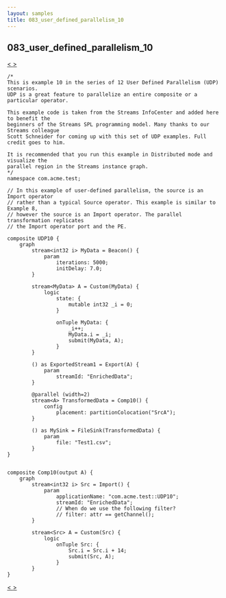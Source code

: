 ```yaml
---
layout: samples
title: 083_user_defined_parallelism_10
---
```


## 083_user_defined_parallelism_10

<div class="sampleNav"><a class="button" href="../082_user_defined_parallelism_09_UDP9.spl/"> < </a><a class="button" href="../084_user_defined_parallelism_11_UDP11.spl/"> > </a>
</div>

~~~~~~
/*
This is example 10 in the series of 12 User Defined Parallelism (UDP) scenarios.
UDP is a great feature to parallelize an entire composite or a particular operator.

This example code is taken from the Streams InfoCenter and added here to benefit the
beginners of the Streams SPL programming model. Many thanks to our Streams colleague
Scott Schneider for coming up with this set of UDP examples. Full credit goes to him.

It is recommended that you run this example in Distributed mode and visualize the
parallel region in the Streams instance graph.
*/
namespace com.acme.test;

// In this example of user-defined parallelism, the source is an Import operator
// rather than a typical Source operator. This example is similar to Example 8, 
// however the source is an Import operator. The parallel transformation replicates
// the Import operator port and the PE.	

composite UDP10 {
	graph
		stream<int32 i> MyData = Beacon() {
			param
				iterations: 5000; 
				initDelay: 7.0;
		}

		stream<MyData> A = Custom(MyData) {
			logic
				state: {
					mutable int32 _i = 0;
				}
				
				onTuple MyData: {
					_i++;
					MyData.i = _i;
					submit(MyData, A);
				}
		}
		
		() as ExportedStream1 = Export(A) {
			param
				streamId: "EnrichedData";
		}
			
		@parallel (width=2)
		stream<A> TransformedData = Comp10() {
			config
				placement: partitionColocation("SrcA");
		}	
		
		() as MySink = FileSink(TransformedData) {
			param
				file: "Test1.csv";
		}					
}


composite Comp10(output A) {
	graph
		stream<int32 i> Src = Import() {
			param
				applicationName: "com.acme.test::UDP10";
				streamId: "EnrichedData";
				// When do we use the following filter?
				// filter: attr == getChannel();
		}
		
		stream<Src> A = Custom(Src) {
			logic
				onTuple Src: {
					Src.i = Src.i + 14;
					submit(Src, A);
				}
		}
}

~~~~~~

<div class="sampleNav"><a class="button" href="../082_user_defined_parallelism_09_UDP9.spl/"> < </a><a class="button" href="../084_user_defined_parallelism_11_UDP11.spl/"> > </a>
</div>

